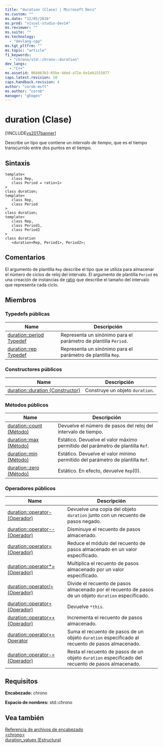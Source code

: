 ```yaml
---
title: "duration (Clase) | Microsoft Docs"
ms.custom: ""
ms.date: "12/05/2016"
ms.prod: "visual-studio-dev14"
ms.reviewer: ""
ms.suite: ""
ms.technology: 
  - "devlang-cpp"
ms.tgt_pltfrm: ""
ms.topic: "article"
f1_keywords: 
  - "chrono/std::chrono::duration"
dev_langs: 
  - "C++"
ms.assetid: 06b863b3-65be-4ded-a72e-6e1eb1531077
caps.latest.revision: 10
caps.handback.revision: 4
author: "corob-msft"
ms.author: "corob"
manager: "ghogen"
---
```

# duration (Clase)
[!INCLUDE[vs2017banner](../assembler/inline/includes/vs2017banner.md)]

Describe un tipo que contiene un *intervalo de tiempo*, que es el tiempo transcurrido entre dos puntos en el tiempo.  
  
## Sintaxis  
  
```  
template<  
   class Rep,  
   class Period = ratio<1>  
>  
class duration;  
template<  
   class Rep,  
   class Period  
>  
class duration;  
template<  
   class Rep,  
   class Period1,  
   class Period2  
>  
class duration  
   <duration<Rep, Period1>, Period2>;  
```  
  
## Comentarios  
 El argumento de plantilla `Rep` describe el tipo que se utiliza para almacenar el número de ciclos de reloj del intervalo.  El argumento de plantilla `Period` es una creación de instancias de [ratio](../standard-library/ratio.md) que describe el tamaño del intervalo que representa cada ciclo.  
  
## Miembros  
  
### Typedefs públicas  
  
|Name|Descripción|  
|----------|-----------------|  
|[duration::period Typedef](http://msdn.microsoft.com/es-es/ebf2a1b9-769f-475f-8c66-cf9ed12015f2)|Representa un sinónimo para el parámetro de plantilla `Period`.|  
|[duration::rep Typedef](http://msdn.microsoft.com/es-es/f47b8abb-ae2c-4dc8-858a-f44695156950)|Representa un sinónimo para el parámetro de plantilla `Rep`.|  
  
### Constructores públicos  
  
|Name|Descripción|  
|----------|-----------------|  
|[duration::duration \(Constructor\)](../Topic/duration::duration%20Constructor.md)|Construye un objeto `duration`.|  
  
### Métodos públicos  
  
|Name|Descripción|  
|----------|-----------------|  
|[duration::count \(Método\)](../Topic/duration::count%20Method.md)|Devuelve el número de pasos del reloj del intervalo de tiempo.|  
|[duration::max \(Método\)](../Topic/duration::max%20Method.md)|Estático.  Devuelve el valor máximo permitido del parámetro de plantilla `Ref`.|  
|[duration::min \(Método\)](../Topic/duration::min%20Method.md)|Estático.  Devuelve el valor mínimo permitido del parámetro de plantilla `Ref`.|  
|[duration::zero \(Método\)](../Topic/duration::zero%20Method.md)|Estático.  En efecto, devuelve `Rep`\(0\).|  
  
### Operadores públicos  
  
|Name|Descripción|  
|----------|-----------------|  
|[duration::operator\- \(Operador\)](../Topic/duration::operator-%20Operator.md)|Devuelve una copia del objeto `duration` junto con un recuento de pasos negado.|  
|[duration::operator\-\- \(Operador\)](../Topic/duration::operator--%20Operator.md)|Disminuye el recuento de pasos almacenado.|  
|[duration::operator\= \(Operador\)](../Topic/duration::operator=%20Operator.md)|Reduce el módulo del recuento de pasos almacenado en un valor especificado.|  
|[duration::operator\*\= \(Operador\)](../Topic/duration::operator*=%20Operator.md)|Multiplica el recuento de pasos almacenado por un valor especificado.|  
|[duration::operator\/\= \(Operador\)](../Topic/duration::operator-=%20Operator1.md)|Divide el recuento de pasos almacenado por el recuento de pasos de un objeto `duration` especificado.|  
|[duration::operator\+ \(Operador\)](../Topic/duration::operator+%20Operator.md)|Devuelve `*this`.|  
|[duration::operator\+\+ \(Operador\)](../Topic/duration::operator++%20Operator.md)|Incrementa el recuento de pasos almacenado.|  
|[duration::operator\+\= Operator](../Topic/duration::operator+=%20Operator.md)|Suma el recuento de pasos de un objeto `duration` especificado al recuento de pasos almacenado.|  
|[duration::operator\-\= \(Operador\)](../Topic/duration::operator-=%20Operator2.md)|Resta el recuento de pasos de un objeto `duration` especificado del recuento de pasos almacenado.|  
  
## Requisitos  
 **Encabezado:** chrono  
  
 **Espacio de nombres:** std::chrono  
  
## Vea también  
 [Referencia de archivos de encabezado](../standard-library/cpp-standard-library-header-files.md)   
 [\<chrono\>](../standard-library/chrono.md)   
 [duration\_values \(Estructura\)](../standard-library/duration-values-structure.md)